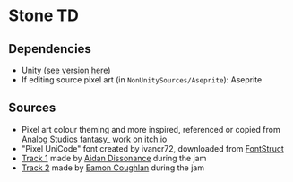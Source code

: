 # Stone TD

## Dependencies

- Unity ([see version here](https://github.com/doodad-games/stone-td/blob/main/ProjectSettings/ProjectVersion.txt))
- If editing source pixel art (in `NonUnitySources/Aseprite`): Aseprite

## Sources

- Pixel art colour theming and more inspired, referenced or copied from [Analog Studios fantasy_ work on itch.io](https://itch.io/c/1507436/fantasy-)
- "Pixel UniCode" font created by ivancr72, downloaded from [FontStruct](https://fontstruct.com/fontstructions/show/908795)
- [Track 1](https://github.com/doodad-games/stone-td/tree/main/Assets/Audio/Music%20Tracks/Track%201) made by [Aidan Dissonance](https://globalgamejam.org/users/aidan-dissonance) during the jam
- [Track 2](https://github.com/doodad-games/stone-td/tree/main/Assets/Audio/Music%20Tracks/Track%202) made by [Eamon Coughlan](https://eamoncoughlan.wordpress.com/) during the jam

